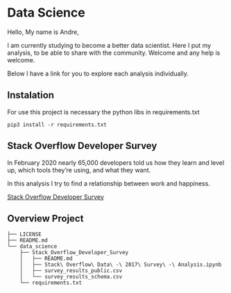 # Data Science

Hello, My name is Andre, 

I am currently studying to become a better data scientist. 
Here I put my analysis, to be able to share with the community.
 Welcome and any help is welcome.
 
 Below I have a link for you to explore each analysis individually.
 
## Instalation

For use this project is necessary the python libs in requirements.txt

```
pip3 install -r requirements.txt
``` 
 
## Stack Overflow Developer Survey
 In February 2020 nearly 65,000 developers told us how they learn 
 and level up, which tools they’re using, and what they want. 
 
In this analysis I try to find a relationship between work and happiness.

[Stack Overflow Developer Survey](/data_science/Stack_Overflow_Developer_Survey)

## Overview Project

``` 
├── LICENSE
├── README.md
└── data_science
    ├── Stack_Overflow_Developer_Survey
    │   ├── README.md
    │   ├── Stack\ Overflow\ Data\ -\ 2017\ Survey\ -\ Analysis.ipynb
    │   ├── survey_results_public.csv
    │   └── survey_results_schema.csv
    └── requirements.txt
``` 